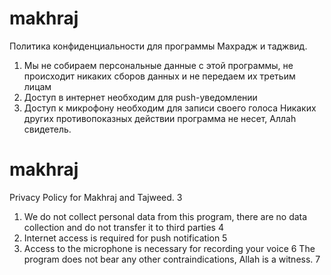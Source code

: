 # makhraj
Политика конфиденциальности для программы Махрадж и таджвид. 
1. Мы не собираем персональные данные с этой программы, не происходит никаких сборов данных и не передаем их третьим лицам
2. Доступ в интернет необходим для push-уведомлении
2. Доступ к микрофону необходим для записи своего голоса
Никаких других противопоказных действии программа не несет, Аллаh свидетель.

# makhraj

Privacy Policy for Makhraj and Tajweed.
3
1. We do not collect personal data from this program, there are no data collection and do not transfer it to third parties
4
2. Internet access is required for push notification
5
2. Access to the microphone is necessary for recording your voice
6
The program does not bear any other contraindications, Allah is a witness.
7
